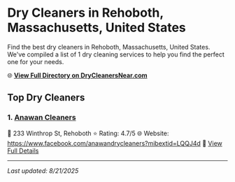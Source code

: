 # Dry Cleaners in Rehoboth, Massachusetts, United States

Find the best dry cleaners in Rehoboth, Massachusetts, United States. We've compiled a list of 1 dry cleaning services to help you find the perfect one for your needs.

🌐 **[View Full Directory on DryCleanersNear.com](https://drycleanersnear.com/city/US/Massachusetts/Rehoboth)**

## Top Dry Cleaners

### 1. [Anawan Cleaners](https://drycleanersnear.com/dryCleaner/688193c6a2f5b6ba0749a0d7/anawan-cleaners)
📍 233 Winthrop St, Rehoboth
⭐ Rating: 4.7/5
🌐 Website: https://www.facebook.com/anawandrycleaners?mibextid=LQQJ4d
🔗 [View Full Details](https://drycleanersnear.com/dryCleaner/688193c6a2f5b6ba0749a0d7/anawan-cleaners)


---

*Last updated: 8/21/2025*
